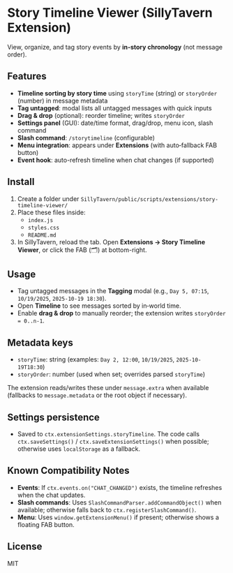 # Story Timeline Viewer (SillyTavern Extension)

View, organize, and tag story events by **in‑story chronology** (not message order).

## Features
- **Timeline sorting by story time** using `storyTime` (string) or `storyOrder` (number) in message metadata
- **Tag untagged**: modal lists all untagged messages with quick inputs
- **Drag & drop** (optional): reorder timeline; writes `storyOrder`
- **Settings panel** (GUI): date/time format, drag/drop, menu icon, slash command
- **Slash command**: `/storytimeline` (configurable)
- **Menu integration**: appears under **Extensions** (with auto‑fallback FAB button)
- **Event hook**: auto-refresh timeline when chat changes (if supported)

## Install
1. Create a folder under `SillyTavern/public/scripts/extensions/story-timeline-viewer/`
2. Place these files inside:
   - `index.js`
   - `styles.css`
   - `README.md`
3. In SillyTavern, reload the tab. Open **Extensions → Story Timeline Viewer**, or click the FAB (🗂️) at bottom-right.

## Usage
- Tag untagged messages in the **Tagging** modal (e.g., `Day 5, 07:15`, `10/19/2025`, `2025-10-19 18:30`).
- Open **Timeline** to see messages sorted by in‑world time.
- Enable **drag & drop** to manually reorder; the extension writes `storyOrder = 0..n-1`.

## Metadata keys
- `storyTime`: string (examples: `Day 2, 12:00`, `10/19/2025`, `2025-10-19T18:30`)
- `storyOrder`: number (used when set; overrides parsed `storyTime`)

The extension reads/writes these under `message.extra` when available (fallbacks to `message.metadata` or the root object if necessary).

## Settings persistence
- Saved to `ctx.extensionSettings.storyTimeline`. The code calls `ctx.saveSettings()` / `ctx.saveExtensionSettings()` when possible; otherwise uses `localStorage` as a fallback.

## Known Compatibility Notes
- **Events**: If `ctx.events.on("CHAT_CHANGED")` exists, the timeline refreshes when the chat updates.
- **Slash commands**: Uses `SlashCommandParser.addCommandObject()` when available; otherwise falls back to `ctx.registerSlashCommand()`.
- **Menu**: Uses `window.getExtensionMenu()` if present; otherwise shows a floating FAB button.

## License
MIT
